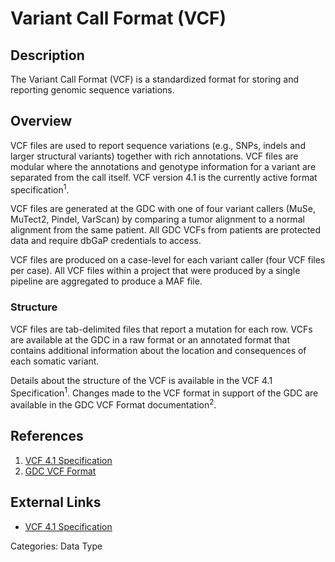 # Variant Call Format (VCF) #

## Description ##
The Variant Call Format (VCF) is a standardized format for storing and reporting genomic sequence variations.

## Overview ##
VCF files are used to report sequence variations (e.g., SNPs, indels and larger structural variants) together with rich annotations. VCF files are modular where the annotations and genotype information for a variant are separated from the call itself. VCF version 4.1 is the currently active format specification<sup>1</sup>.

VCF files are generated at the GDC with one of four variant callers (MuSe, MuTect2, Pindel, VarScan) by comparing a tumor alignment to a normal alignment from the same patient. All GDC VCFs from patients are protected data and require dbGaP credentials to access.

VCF files are produced on a case-level for each variant caller (four VCF files per case). All VCF files within a project that were produced by a single pipeline are aggregated to produce a MAF file.  

### Structure ###

VCF files are tab-delimited files that report a mutation for each row. VCFs are available at the GDC in a raw format or an annotated format that contains additional information about the location and consequences of each somatic variant.

Details about the structure of the VCF is available in the VCF 4.1 Specification<sup>1</sup>. Changes made to the VCF format in support of the GDC are available in the GDC VCF Format documentation<sup>2</sup>.

## References ##
1. [VCF 4.1 Specification](https://samtools.github.io/hts-specs/VCFv4.1.pdf)
2. [GDC VCF Format](https://docs.gdc.cancer.gov/Data/File_Formats/VCF_Format/)

## External Links ##
* [VCF 4.1 Specification](https://samtools.github.io/hts-specs/VCFv4.1.pdf)

Categories: Data Type
